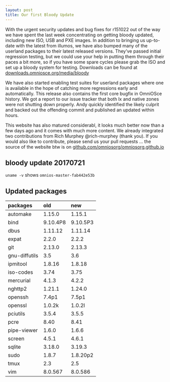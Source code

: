 ```yaml
---
layout: post
title: Our first Bloody Update
---
```


With the urgent security updates and bug fixes for r151022 out of the way we
have spent the last week concentrating on getting bloody updated, including
new ISO, USB and PXE images.  In addition to bringing us up-to-date with the
latest from illumos, we have also bumped many of the userland packages to
their latest released versions.  They’ve passed initial regression testing,
but we could use your help in putting them through their paces a bit more,
so if you have some spare cycles please grab the ISO and set up a bloody
system for testing.  Downloads can be found at
[downloads.omniosce.org/media/bloody](https://downloads.omniosce.org/media/bloody/)

We have also started enabling test suites for userland packages where one is
available in the hope of catching more regressions early and automatically. 
This release also contains the first core bugfix in OmniOSce history.  We
got a report to our issue tracker that both lx and native zones were not
shutting down properly.  Andy quickly identified the likely culprit and
backed out the offending commit and published an updated within hours.

This website has also matured considerabl, it looks
much better now than a few days ago and it comes with much more content.  We
already integrated two contributions from Rich Murphey @rich-murphey (thank
you).  If you would also like to contribute, please send us your pull
requests … the source of the website btw is on
[github.com/omniosorg/omniosorg.github.io](https://github.com/omniosorg/omniosorg.github.io)

## bloody update 20170721

`uname -v` shows `omnios-master-fab442e53b`

## Updated packages

|packages|old |new |
|:-------|:---|:---|
|automake     |   1.15.0 | 1.15.1|
|bind         |   9.10.4P8 | 9.10.5P3|
|dbus         |   1.11.12 | 1.11.14|
|expat        |    2.2.0 | 2.2.2|
|git          |  2.13.0 | 2.13.3|
|gnu-diffutils|        3.5 | 3.6|
|ipmitool     |   1.8.16 | 1.8.18|
|iso-codes    |    3.74 | 3.75|
|mercurial    |     4.1.3 | 4.2.2|
|nghttp2      |  1.21.1 | 1.24.0|
|openssh      |  7.4p1 | 7.5p1|
|openssl      |  1.0.2k | 1.0.2l|
|pciutils     |       3.5.4 | 3.5.5|
|pcre         |   8.40 | 8.41|
|pipe-viewer  |      1.6.0 | 1.6.6|
|screen       |     4.5.1 | 4.6.1|
|sqlite       |     3.18.0 | 3.19.3|
|sudo         |   1.8.7 | 1.8.20p2|
|tmux         |   2.3 | 2.5|
|vim          |  8.0.567 | 8.0.586|
